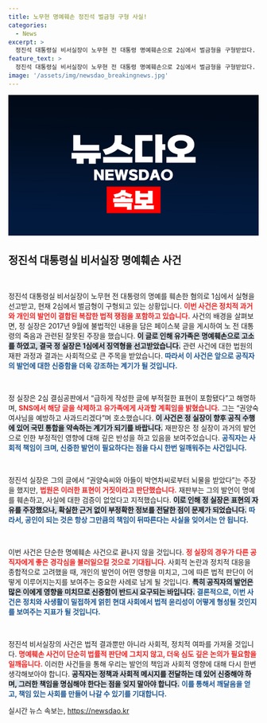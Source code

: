 ```yaml
---
title: 노무현 명예훼손 정진석 벌금형 구형 사실!
categories:
  - News
excerpt: >
  정진석 대통령실 비서실장이 노무현 전 대통령 명예훼손으로 2심에서 벌금형을 구형받았다. 그는 SNS 발언을 사과하며 국민 통합을 약속했지만, 법원의 판단은 여전히 냉정하다. 클릭하여 사건의 전말을 확인하세요!
feature_text: >
  정진석 대통령실 비서실장이 노무현 전 대통령 명예훼손으로 2심에서 벌금형을 구형받았다. 그는 SNS 발언을 사과하며 국민 통합을 약속했지만, 법원의 판단은 여전히 냉정하다. 클릭하여 사건의 전말을 확인하세요!
image: '/assets/img/newsdao_breakingnews.jpg'
---
```


<p><img src="/assets/img/newsdao_breakingnews.jpg" alt="flaretime 속보" /></p>

<h2 data-ke-size="size26">정진석 대통령실 비서실장 명예훼손 사건</h2>

<p data-ke-size="size16">&nbsp;</p>

<p>정진석 대통령실 비서실장이 노무현 전 대통령의 명예를 훼손한 혐의로 1심에서 실형을 선고받고, 현재 2심에서 벌금형이 구형되고 있는 상황입니다. <b><span style="color: #ee2323;">이번 사건은 정치적 과거와 개인의 발언이 결합된 복잡한 법적 쟁점을 포함하고 있습니다.</span></b> 사건의 배경을 살펴보면, 정 실장은 2017년 9월에 불법적인 내용을 담은 페이스북 글을 게시하여 노 전 대통령의 죽음과 관련된 잘못된 주장을 했습니다. <b><span style="background-color: #21538527;">이 글로 인해 유가족은 명예훼손으로 고소를 하였고, 결국 정 실장은 1심에서 징역형을 선고받았습니다.</span></b> 관련 사건에 대한 법원의 재판 과정과 결과는 사회적으로 큰 주목을 받았습니다. <b><span style="color: #1a5490;">따라서 이 사건은 앞으로 공직자의 발언에 대한 신중함을 더욱 강조하는 계기가 될 것입니다.</span></b></p>

<p data-ke-size="size16">&nbsp;</p>

<p>정 실장은 2심 결심공판에서 “급하게 작성한 글에 부적절한 표현이 포함됐다”고 해명하며, <b><span style="color: #ee2323;">SNS에서 해당 글을 삭제하고 유가족에게 사과할 계획임을 밝혔습니다.</span></b> 그는 “권양숙 여사님을 예방하고 사과드리겠다”며 호소했습니다. <b><span style="background-color: #21538527;">이 사건은 정 실장이 향후 공직 수행에 있어 국민 통합을 약속하는 계기가 되기를 바랍니다.</span></b> 재판장은 정 실장이 과거의 발언으로 인한 부정적인 영향에 대해 깊은 반성을 하고 있음을 보여주었습니다. <b><span style="color: #1a5490;">공직자는 사회적 책임이 크며, 신중한 발언이 필요하다는 점을 다시 한번 일깨워주는 사건입니다.</span></b></p>

<p data-ke-size="size16">&nbsp;</p>

<p>정진석 실장은 그의 글에서 “권양숙씨와 아들이 박연차씨로부터 뇌물을 받았다”는 주장을 했지만, <b><span style="color: #ee2323;">법원은 이러한 표현이 거짓이라고 판단했습니다.</span></b> 재판부는 그의 발언이 명예를 훼손하고, 사실에 대한 검증이 없었다고 지적했습니다. <b><span style="background-color: #21538527;">이로 인해 정 실장은 표현의 자유를 주장했으나, 확실한 근거 없이 부정확한 정보를 전달한 점이 문제가 되었습니다.</span></b> <b><span style="color: #1a5490;">따라서, 공인이 되는 것은 항상 그만큼의 책임이 뒤따른다는 사실을 잊어서는 안 됩니다.</span></b></p>

<p data-ke-size="size16">&nbsp;</p>

<p>이번 사건은 단순한 명예훼손 사건으로 끝나지 않을 것입니다. <b><span style="color: #ee2323;">정 실장의 경우가 다른 공직자에게 좋은 경각심을 불러일으킬 것으로 기대됩니다.</span></b> 사회적 논란과 정치적 대응을 종합적으로 고려했을 때, 개인의 발언이 어떤 영향을 미치고, 그에 따른 법적 판단이 어떻게 이루어지는지를 보여주는 중요한 사례로 남게 될 것입니다. <b><span style="background-color: #21538527;">특히 공직자의 발언은 많은 이에게 영향을 미치므로 신중함이 반드시 요구되는 바입니다.</span></b> <b><span style="color: #1a5490;">결론적으로, 이번 사건은 정치와 사생활이 밀접하게 얽힌 현대 사회에서 법적 윤리성이 어떻게 형성될 것인지를 보여주는 지표가 될 것입니다.</span></b></p>

<p data-ke-size="size16">&nbsp;</p>

<p>정진석 비서실장의 사건은 법적 결과뿐만 아니라 사회적, 정치적 여파를 가져올 것입니다. <b><span style="color: #ee2323;">명예훼손 사건이 단순히 법률적 판단에 그치지 않고, 더욱 심도 깊은 논의가 필요함을 일깨웁니다.</span></b> 이러한 사건들을 통해 우리는 발언의 책임과 사회적 영향에 대해 다시 한번 생각해보아야 합니다. <b><span style="background-color: #21538527;">공직자는 정책과 사회적 메시지를 전달하는 데 있어 신중해야 하며, 그러한 책임을 명심해야 한다는 점을 잊지 말아야 합니다.</span></b> <b><span style="color: #1a5490;">이를 통해서 깨달음을 얻고, 책임 있는 사회를 만들어 나갈 수 있기를 기대합니다.</span></b> </p>

<p data-ke-size="size16"></p>
실시간 뉴스 속보는, <a href="https://newsdao.kr" rel="dofollow">https://newsdao.kr</a>


